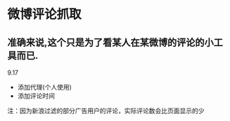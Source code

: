 微博评论抓取
======
准确来说,这个只是为了看某人在某微博的评论的小工具而已.
----------
9.17<br>

- 添加代理(个人使用)
- 添加评论时间<br>

注：因为新浪过滤的部分广告用户的评论，实际评论数会比页面显示的少